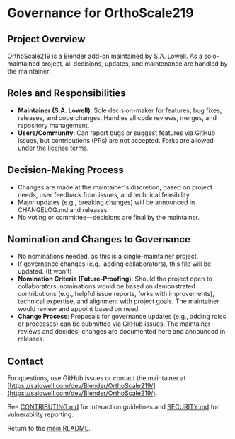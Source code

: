 # Governance for OrthoScale219

## Project Overview

OrthoScale219 is a Blender add-on maintained by S.A. Lowell. As a solo-maintained project, all decisions, updates, and maintenance are handled by the maintainer.

## Roles and Responsibilities

- **Maintainer (S.A. Lowell)**: Sole decision-maker for features, bug fixes, releases, and code changes. Handles all code reviews, merges, and repository management.
- **Users/Community**: Can report bugs or suggest features via GitHub issues, but contributions (PRs) are not accepted. Forks are allowed under the license terms.

## Decision-Making Process

- Changes are made at the maintainer's discretion, based on project needs, user feedback from issues, and technical feasibility.
- Major updates (e.g., breaking changes) will be announced in CHANGELOG.md and releases.
- No voting or committee—decisions are final by the maintainer.

## Nomination and Changes to Governance

- No nominations needed, as this is a single-maintainer project.
- If governance changes (e.g., adding collaborators), this file will be updated. (It won't)
- **Nomination Criteria (Future-Proofing)**: Should the project open to collaborators, nominations would be based on demonstrated contributions (e.g., helpful issue reports, forks with improvements), technical expertise, and alignment with project goals. The maintainer would review and appoint based on need.
- **Change Process**: Proposals for governance updates (e.g., adding roles or processes) can be submitted via GitHub issues. The maintainer reviews and decides; changes are documented here and announced in releases.

## Contact

For questions, use GitHub issues or contact the maintainer at [https://salowell.com/dev/Blender/OrthoScale219/](https://salowell.com/dev/Blender/OrthoScale219/).

See [CONTRIBUTING.md](CONTRIBUTING.md) for interaction guidelines and [SECURITY.md](SECURITY.md) for vulnerability reporting.

Return to the [main README](../README.md).